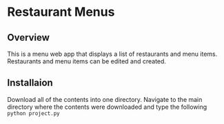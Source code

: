 # Restaurant Menus

## Overview
This is a menu web app that displays a list of restaurants and menu items.  Restaurants and menu items can be edited and created.  

## Installaion
Download all of the contents into one directory.  Navigate to the main directory where the contents were downloaded and type the following `python project.py`